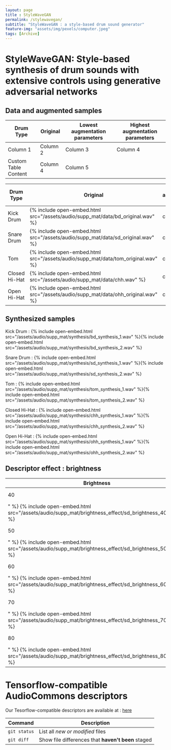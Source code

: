 ```yaml
--- 
layout: page
title : StyleWaveGAN 
permalink: /stylewavegan/
subtitle: "StyleWaveGAN : a style-based drum sound generator" 
feature-img: "assets/img/pexels/computer.jpeg"
tags: [Archive]
---
```

# StyleWaveGAN: Style-based synthesis of drum sounds with extensive	controls using generative adversarial networks

## Data and augmented samples
<table>
<thead>
	<tr>
		<th>Drum Type</th>
		<th>Original</th>
		<th>Lowest augmentation parameters</th>
		<th>Highest augmentation parameters</th>
	</tr>
</thead>
<tbody>
	<tr>
		<td>Column 1</td>
		<td>Column 2</td>
		<td>Column 3</td>
		<td>Column 4</td>
	</tr>
	<tr>
		<td>Custom Table Content</td>
		<td>Column 4</td>
		<td>Column 5</td>
	</tr>
</tbody>
</table>


| Drum Type | Original | Lowest augmentation parameters | Highest augmentation parameters |
| ---      | ---      | ---      | --- |
| Kick Drum   | {% include open-embed.html src="/assets/audio/supp_mat/data/bd_original.wav" %}   | cell 3   | cell x |
| Snare Drum | {% include open-embed.html src="/assets/audio/supp_mat/data/sd_original.wav" %} | cell 6  | cell y |
| Tom   | {% include open-embed.html src="/assets/audio/supp_mat/data/tom_original.wav" %}         | cell 9   | cell z|
| Closed Hi-Hat   | {% include open-embed.html src="/assets/audio/supp_mat/data/chh.wav" %}         | cell 9   | cell z|
| Open Hi-Hat    | {% include open-embed.html src="/assets/audio/supp_mat/data/ohh_original.wav" %}         | cell 9   | cell z|

## Synthesized samples

Kick Drum : {% include open-embed.html src="/assets/audio/supp_mat/synthesis/bd_synthesis_1.wav" %}{% include open-embed.html src="/assets/audio/supp_mat/synthesis/bd_synthesis_2.wav" %}

Snare Drum : {% include open-embed.html src="/assets/audio/supp_mat/synthesis/sd_synthesis_1.wav" %}{% include open-embed.html src="/assets/audio/supp_mat/synthesis/sd_synthesis_2.wav" %}

Tom : {% include open-embed.html src="/assets/audio/supp_mat/synthesis/tom_synthesis_1.wav" %}{% include open-embed.html src="/assets/audio/supp_mat/synthesis/tom_synthesis_2.wav" %}

Closed Hi-Hat : {% include open-embed.html src="/assets/audio/supp_mat/synthesis/chh_synthesis_1.wav" %}{% include open-embed.html src="/assets/audio/supp_mat/synthesis/chh_synthesis_2.wav" %}

Open Hi-Hat : {% include open-embed.html src="/assets/audio/supp_mat/synthesis/ohh_synthesis_1.wav" %}{% include open-embed.html src="/assets/audio/supp_mat/synthesis/ohh_synthesis_2.wav" %}

## Descriptor effect : brightness

| Brightness | Samples |
| --- | --- |
| 40 | Snare Drum : {% include open-embed.html src="/assets/audio/supp_mat/brightness_effect/sd_brightness_40_1.wav
" %} {% include open-embed.html src="/assets/audio/supp_mat/brightness_effect/sd_brightness_40_2.wav" %}|
| 50 | Snare Drum : {% include open-embed.html src="/assets/audio/supp_mat/brightness_effect/sd_brightness_50_1.wav
" %} {% include open-embed.html src="/assets/audio/supp_mat/brightness_effect/sd_brightness_50_2.wav" %}|
| 60 | Snare Drum : {% include open-embed.html src="/assets/audio/supp_mat/brightness_effect/sd_brightness_60_1.wav
" %} {% include open-embed.html src="/assets/audio/supp_mat/brightness_effect/sd_brightness_60_2.wav" %}|
| 70 | Snare Drum : {% include open-embed.html src="/assets/audio/supp_mat/brightness_effect/sd_brightness_70_1.wav
" %} {% include open-embed.html src="/assets/audio/supp_mat/brightness_effect/sd_brightness_70_2.wav" %}|
| 80 | Snare Drum : {% include open-embed.html src="/assets/audio/supp_mat/brightness_effect/sd_brightness_80_1.wav
" %} {% include open-embed.html src="/assets/audio/supp_mat/brightness_effect/sd_brightness_80_2.wav" %}|

# Tensorflow-compatible AudioCommons descriptors

Our Tesorflow-compatible descriptors are available at : [here](https://www.youtube.com/watch?v=0fO7hQaQczg)

| Command | Description |
| --- | --- |
| `git status` | List all *new or modified* files |
| `git diff` | Show file differences that **haven't been** staged |

